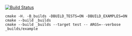 [![Build Status](https://travis-ci.org/SashaPozhuev1/Pozhuev_matrix_example.svg?branch=master)](https://travis-ci.org/SashaPozhuev1/Pozhuev_matrix_example)

```
cmake -H. -B_builds -DBUILD_TESTS=ON -DBUILD_EXAMPLES=ON
cmake --build _builds
cmake --build _builds --target test -- ARGS=--verbose
_builds/example
```

